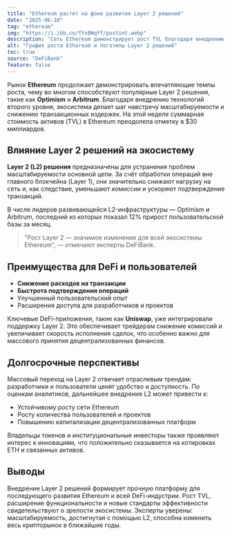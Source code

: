 ```yaml
---
title: "Ethereum растет на фоне развития Layer 2 решений"
date: "2025-06-10"
tag: "ethereum"
img: "https://i.ibb.co/fYxBWqYf/postint.webp"
description: "Сеть Ethereum демонстрирует рост TVL благодаря внедрению Layer 2 решений."
alt: "График роста Ethereum и логотипы Layer 2 решений"
toc: true
source: "DeFiBank"
feature: false
---
```


Рынок **Ethereum** продолжает демонстрировать впечатляющие темпы роста, чему во многом способствуют популярные Layer 2 решения, такие как **Optimism** и **Arbitrum**. Благодаря внедрению технологий второго уровня, экосистема делает шаг навстречу масштабируемости и снижению транзакционных издержек. На этой неделе суммарная стоимость активов (TVL) в Ethereum преодолела отметку в $30 миллиардов.

## Влияние Layer 2 решений на экосистему

**Layer 2 (L2) решения** предназначены для устранения проблем масштабируемости основной цепи. За счёт обработки операций вне главного блокчейна (Layer 1), они значительно снижают нагрузку на сеть и, как следствие, уменьшают комиссии и ускоряют подтверждение транзакций.

В числе лидеров развивающейся L2-инфраструктуры — Optimism и Arbitrum, последний из которых показал 12% прирост пользовательской базы за месяц.

> "Рост Layer 2 — значимое изменение для всей экосистемы Ethereum", — отмечают эксперты DeFiBank.

## Преимущества для DeFi и пользователей

- **Снижение расходов на транзакции**
- **Быстрота подтверждения операций**
- Улучшенный пользовательский опыт
- Расширение доступа для разработчиков и проектов

Ключевые DeFi-приложения, такие как **Uniswap**, уже интегрировали поддержку Layer 2. Это обеспечивает трейдерам снижение комиссий и увеличивает скорость исполнения сделок, что особенно важно для массового принятия децентрализованных финансов.

## Долгосрочные перспективы

Массовый переход на Layer 2 отвечает отраслевым трендам: разработчики и пользователи ценят удобство и доступность. По оценкам аналитиков, дальнейшее внедрение L2 может привести к:

- Устойчивому росту сети Ethereum
- Росту количества пользователей и проектов
- Повышению капитализации децентрализованных платформ

Владельцы токенов и институциональные инвесторы также проявляют интерес к инновациям, что положительно сказывается на котировках ETH и связанных активов.

## Выводы

Внедрение Layer 2 решений формирует прочную платформу для последующего развития Ethereum и всей DeFi-индустрии. Рост TVL, расширение функциональности и новые стандарты эффективности свидетельствуют о зрелости экосистемы. Эксперты уверены: масштабируемость, достигнутая с помощью L2, способна изменить весь крипторынок в ближайшие годы.

